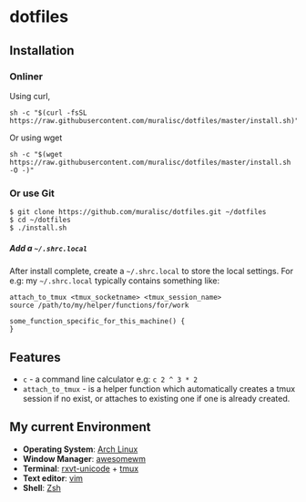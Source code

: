 # dotfiles

## Installation

### Onliner
Using curl,
```shell
sh -c "$(curl -fsSL https://raw.githubusercontent.com/muralisc/dotfiles/master/install.sh)"
```

Or using wget
```shell
sh -c "$(wget https://raw.githubusercontent.com/muralisc/dotfiles/master/install.sh -O -)"
```
### Or use Git
```
$ git clone https://github.com/muralisc/dotfiles.git ~/dotfiles
$ cd ~/dotfiles
$ ./install.sh
```

##### Add a `~/.shrc.local`
After install complete, create a `~/.shrc.local` to store the local settings.
For e.g: my `~/.shrc.local` typically contains something like:
```
attach_to_tmux <tmux_socketname> <tmux_session_name>
source /path/to/my/helper/functions/for/work

some_function_specific_for_this_machine() {
}
```

## Features

* `c` - a command line calculator e.g: `c 2 ^ 3 * 2 ` 
* `attach_to_tmux` - is a helper function which automatically creates a tmux session if no
exist, or attaches to existing one if one is already created.


## My current Environment
* **Operating System**: [Arch Linux](https://wiki.archlinux.org/index.php/The_Arch_Way)
* **Window Manager**: [awesomewm](https://awesomewm.org/)
* **Terminal**: [rxvt-unicode] + [tmux]
* **Text editor**: [vim](https://www.youtube.com/watch?v=_NUO4JEtkDw)
* **Shell**: [Zsh](https://wiki.archlinux.org/index.php/Zsh)



[rxvt-unicode]: https://wiki.archlinux.org/index.php/Rxvt-unicode
[tmux]: https://tmux.github.io/

